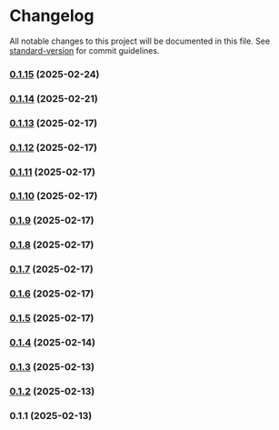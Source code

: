 # Changelog

All notable changes to this project will be documented in this file. See [standard-version](https://github.com/conventional-changelog/standard-version) for commit guidelines.

### [0.1.15](https://github.com/felipengr/portfolio/compare/v0.1.14...v0.1.15) (2025-02-24)

### [0.1.14](https://github.com/felipengr/portfolio/compare/v0.1.13...v0.1.14) (2025-02-21)

### [0.1.13](https://github.com/felipengr/portfolio/compare/v0.1.12...v0.1.13) (2025-02-17)

### [0.1.12](https://github.com/felipengr/portfolio/compare/v0.1.11...v0.1.12) (2025-02-17)

### [0.1.11](https://github.com/felipengr/portfolio/compare/v0.1.10...v0.1.11) (2025-02-17)

### [0.1.10](https://github.com/felipengr/portfolio/compare/v0.1.9...v0.1.10) (2025-02-17)

### [0.1.9](https://github.com/felipengr/portfolio/compare/v0.1.8...v0.1.9) (2025-02-17)

### [0.1.8](https://github.com/felipengr/portfolio/compare/v0.1.7...v0.1.8) (2025-02-17)

### [0.1.7](https://github.com/felipengr/portfolio/compare/v0.1.6...v0.1.7) (2025-02-17)

### [0.1.6](https://github.com/felipengr/portfolio/compare/v0.1.5...v0.1.6) (2025-02-17)

### [0.1.5](https://github.com/felipengr/portfolio/compare/v0.1.4...v0.1.5) (2025-02-17)

### [0.1.4](https://github.com/felipengr/portfolio/compare/v0.1.3...v0.1.4) (2025-02-14)

### [0.1.3](https://github.com/felipengr/portfolio/compare/v0.1.2...v0.1.3) (2025-02-13)

### [0.1.2](https://github.com/felipengr/portfolio/compare/v0.1.1...v0.1.2) (2025-02-13)

### 0.1.1 (2025-02-13)
